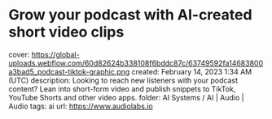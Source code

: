# Grow your podcast with AI-created short video clips

cover: https://global-uploads.webflow.com/60d82624b338108f6bddc87c/63749592fa14683800a3bad5_podcast-tiktok-graphic.png
created: February 14, 2023 1:34 AM (UTC)
description: Looking to reach new listeners with your podcast content? Lean into short-form video and publish snippets to TikTok, YouTube Shorts and other video apps.
folder: AI Systems / AI | Audio | Audio
tags: ai
url: https://www.audiolabs.io